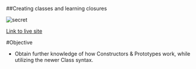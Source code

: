 ##Creating classes and learning closures

![secret](http://media.salon.com/2013/11/shutterstock_96492581.jpg)

[Link to live site](#)

#Objective
* Obtain further knowledge of how Constructors & Prototypes work, while utilizing the newer Class syntax.
